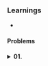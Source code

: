 ### Learnings

- 

#### Problems
<details>
    <summary style="font-weight: bold; cursor: pointer;">
        01. 
    </summary>
    <ul style="margin-left: 20px; margin-top: 5px;">
        <li><a href="">Problem Link</a></li>
        <li><a href="https://github.com/keerthisureka/Quinbay/blob/main/Part-2(Frontend)/Regular%20Expressions/">Solution</a></li>
    </ul>
</details>